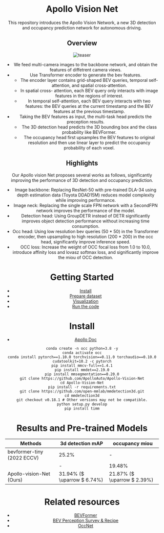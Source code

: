 <div align="center">

<!-- omit in toc -->
# Apollo Vision Net
This repository introduces the Apollo Vision Network, a new 3D detection and occupancy prediction network for autonomous driving.
## Overview

![teaser](assets/figs/model.png)

- We feed multi-camera images to the backbone network, and obtain the features of diffetrent camera views.
- Use Transformer encoder to generate the bev features.
  - The encoder layer contains grid-shaped BEV queries, temporal self-attention, and spatial cross-attention.
  - In spatial cross- attention, each BEV query only interacts with image features in the regions of interest. 
  - In temporal self-attention, each BEV query interacts with two features: the BEV queries at the current timestamp and the BEV features at the previous timestamp.
- Taking the BEV features as input, the multi-task head predicts the preception results.
  - The 3D detection head predicts the 3D bounding box and the class probability like BEVFormer.
  - The occupancy head first upsamples the BEV features to original resolution and then use linear layer to predict the occupancy probability of each voxel.

## Highlights

Our Apollo vision Net proposes several works as follows, significantly improving the performance of 3D detection and occupancy prediction.
- Image backbone: Replacing ResNet-50 with pre-trained DLA-34 using depth estimation data (Toyota DDAD15M) reduces model complexity while improving performance.
- Image neck: Replacing the single scale FPN network with a SecondFPN network improves the performance of the model.
- Detection head: Using GroupDETR instead of DETR significantly improves object detection performance without increasing time consumption.
- Occ head: Using low resolution bev queries (50 * 50) in the Transformer encoder, then upsampling to high resolution (200 * 200) in the occ head, significantly improve inference speed.
- OCC loss: Increase the weight of OCC focal loss from 1.0 to 10.0, introduce affinity loss and lovasz softmax loss, and significantly improve the miou of OCC detection.

# Getting Started
- [Install](docs/install.md)
- [Prepare dataset](docs/prepare_dataset.md)
- [Visualization](docs/visualization.md)
- [Run the code](docs/run.md)

# Install
- [Apollo Doc](https://apollo.baidu.com/docs/apollo/latest/md_docs_2_xE5_xBA_x94_xE7_x94_xA8_xE5_xAE_x9E_xE8_xB7_xB5_2_xE5_xBC_x80_xE5_x8F_x91_xE8_xB0_x83_5caf853ed6f358d869281b4223669771.html)

```
conda create -n occ python=3.8 -y
conda activate occ
conda install pytorch==1.10.0 torchvision==0.11.0 torchaudio==0.10.0 cudatoolkit=10.2 -c pytorch
pip install mmcv-full==1.4.1
pip install mmdet==2.19.0
pip install mmsegmentation==0.20.0
git clone https://github.com/ApolloAuto/Apollo-Vision-Net
cd Apollo-Vision-Net
pip install -r requirements.txt
git clone https://github.com/open-mmlab/mmdetection3d.git
cd mmdetection3d
git checkout v0.18.1 # Other versions may not be compatible.
python setup.py develop
pip install timm
```

# Results and Pre-trained Models

| Methods | 3d detection mAP | occupancy miou |
| -- | -- |-- |
| bevformer-tiny (2022 ECCV) | 25.2% |- |
|  | - | 19.48% |
| Apollo-vision-Net (Ours) |  31.94% ($ \uparrow $ 6.74%) | 21.87% ($ \uparrow $ 2.39%)|

# Related resources
- [BEVFormer](https://github.com/fundamentalvision/BEVFormer)
- [BEV Perception Survey & Recipe](https://github.com/OpenDriveLab/BEVPerception-Survey-Recipe)
- [OccNet](https://github.com/OpenDriveLab/OccNet/tree/occnet?tab=readme-ov-file)
